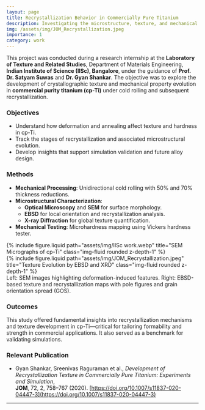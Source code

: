 ```yaml
---
layout: page
title: Recrystallization Behavior in Commercially Pure Titanium
description: Investigating the microstructure, texture, and mechanical evolution of cp-Ti during deformation and recrystallization.
img: /assets/img/JOM_Recrystallization.jpeg
importance: 1
category: work
---
```


This project was conducted during a research internship at the **Laboratory of Texture and Related Studies**, Department of Materials Engineering, **Indian Institute of Science (IISc), Bangalore**, under the guidance of **Prof. Dr. Satyam Suwas** and **Dr. Gyan Shankar**. The objective was to explore the development of crystallographic texture and mechanical property evolution in **commercial purity titanium (cp-Ti)** under cold rolling and subsequent recrystallization.

### Objectives

- Understand how deformation and annealing affect texture and hardness in cp-Ti.
- Track the stages of recrystallization and associated microstructural evolution.
- Develop insights that support simulation validation and future alloy design.

### Methods

- **Mechanical Processing**: Unidirectional cold rolling with 50% and 70% thickness reductions.
- **Microstructural Characterization**:
  - **Optical Microscopy** and **SEM** for surface morphology.
  - **EBSD** for local orientation and recrystallization analysis.
  - **X-ray Diffraction** for global texture quantification.
- **Mechanical Testing**: Microhardness mapping using Vickers hardness tester.

<div class="row">
  <div class="col-sm mt-3 mt-md-0">
    {% include figure.liquid path="assets/img/IISc work.webp" title="SEM Micrographs of cp-Ti" class="img-fluid rounded z-depth-1" %}
  </div>
  <div class="col-sm mt-3 mt-md-0">
    {% include figure.liquid path="assets/img/JOM_Recrystallization.jpeg" title="Texture Evolution by EBSD and XRD" class="img-fluid rounded z-depth-1" %}
  </div>
</div>
<div class="caption">
  Left: SEM images highlighting deformation-induced features. Right: EBSD-based texture and recrystallization maps with pole figures and grain orientation spread (GOS).
</div>

### Outcomes

This study offered fundamental insights into recrystallization mechanisms and texture development in cp-Ti—critical for tailoring formability and strength in commercial applications. It also served as a benchmark for validating simulations.

### Relevant Publication

- Gyan Shankar, Sreenivas Raguraman et al., *Development of Recrystallization Texture in Commercially Pure Titanium: Experiments and Simulation*,  
  **JOM**, 72, 2, 758–767 (2020). [https://doi.org/10.1007/s11837-020-04447-3](https://doi.org/10.1007/s11837-020-04447-3)

---
